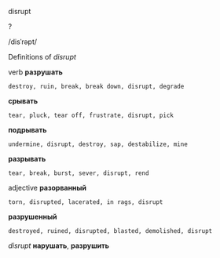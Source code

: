 disrupt

?

/disˈrəpt/

Definitions of _disrupt_

verb
**разрушать**

    destroy, ruin, break, break down, disrupt, degrade
**срывать**

    tear, pluck, tear off, frustrate, disrupt, pick
**подрывать**

    undermine, disrupt, destroy, sap, destabilize, mine
**разрывать**

    tear, break, burst, sever, disrupt, rend

adjective
**разорванный**

    torn, disrupted, lacerated, in rags, disrupt
**разрушенный**

    destroyed, ruined, disrupted, blasted, demolished, disrupt

_disrupt_
**нарушать**, **разрушить**